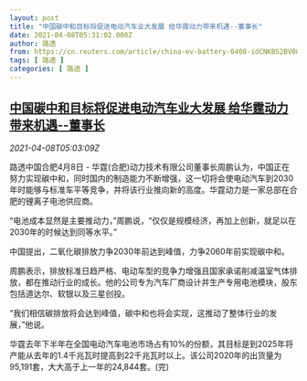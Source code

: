 ```yaml
---
layout: post
title: "中国碳中和目标将促进电动汽车业大发展 给华霆动力带来机遇--董事长"
date: 2021-04-08T05:31:02.000Z
author: 路透
from: https://cn.reuters.com/article/china-ev-battery-0408-idCNKBS2BV0G1
tags: [ 路透 ]
categories: [ 路透 ]
---
```

<!--1617859862000-->
[中国碳中和目标将促进电动汽车业大发展 给华霆动力带来机遇--董事长](https://cn.reuters.com/article/china-ev-battery-0408-idCNKBS2BV0G1)
------

<div>
<div><i>2021-04-08T05:03:09Z</i></div><p>路透中国合肥4月8日 - 华霆(合肥)动力技术有限公司董事长周鹏认为，中国正在努力实现碳中和，同时国内的制造能力不断增强，这一切将会使电动汽车到2030年时能够与标准车平等竞争，并将该行业推向新的高度。华霆动力是一家总部在合肥的锂离子电池供应商。</p><p>“电池成本显然是主要推动力，”周鹏说，“仅仅是规模经济，再加上创新，就足以在2030年的时候达到同等水平。”</p><p>中国提出，二氧化碳排放力争2030年前达到峰值，力争2060年前实现碳中和。</p><p>周鹏表示，排放标准日趋严格、电动车型的竞争力增强且国家承诺削减温室气体排放，都在推动行业的成长。他的公司专为汽车厂商设计并生产专用电池模块，股东包括道达尔、软银以及三星创投。</p><p>“我们相信碳排放将会达到峰值，碳中和也将会实现，这推动了整体行业的发展，”他说。</p><p>华霆去年下半年在全国电动汽车电池市场占有10%的份额，其目标是到2025年将产能从去年的1.4千兆瓦时提高到22千兆瓦时以上。该公司2020年的出货量为95,191套，大大高于上一年的24,844套。(完)</p>
</div>
